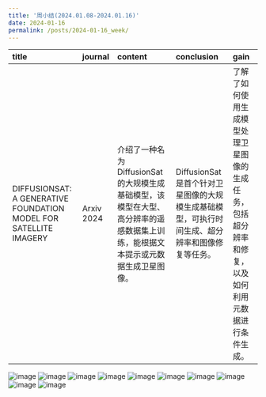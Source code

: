 ```yaml
---
title: '周小结(2024.01.08-2024.01.16)'
date: 2024-01-16
permalink: /posts/2024-01-16_week/
---
```

| title                                                             | journal    | content                                                                                                                        | conclusion                                                                                     | gain                                                                                               |
|:------------------------------------------------------------------|:-----------|:-------------------------------------------------------------------------------------------------------------------------------|:-----------------------------------------------------------------------------------------------|:---------------------------------------------------------------------------------------------------|
| DIFFUSIONSAT: A GENERATIVE FOUNDATION MODEL FOR SATELLITE IMAGERY | Arxiv 2024 | 介绍了一种名为DiffusionSat的大规模生成基础模型，该模型在大型、高分辨率的遥感数据集上训练，能根据文本提示或元数据生成卫星图像。 | DiffusionSat是首个针对卫星图像的大规模生成基础模型，可执行时间生成、超分辨率和图像修复等任务。 | 了解了如何使用生成模型处理卫星图像的生成任务，包括超分辨率和修复，以及如何利用元数据进行条件生成。 |


![image](/files/post/2024-01-16-week/0.jpg)
![image](/files/post/2024-01-16-week/1.jpg)
![image](/files/post/2024-01-16-week/2.jpg)
![image](/files/post/2024-01-16-week/3.jpg)
![image](/files/post/2024-01-16-week/4.jpg)
![image](/files/post/2024-01-16-week/5.jpg)
![image](/files/post/2024-01-16-week/6.jpg)
![image](/files/post/2024-01-16-week/7.jpg)
![image](/files/post/2024-01-16-week/8.jpg)
![image](/files/post/2024-01-16-week/9.jpg)